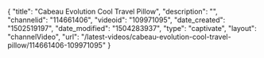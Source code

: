 {
    "title": "Cabeau Evolution Cool Travel Pillow",
    "description": "",
    "channelid": "114661406",
    "videoid": "109971095",
    "date_created": "1502519197",
    "date_modified": "1504283937",
    "type": "captivate",
    "layout": "channelVideo",
    "url": "\/latest-videos\/cabeau-evolution-cool-travel-pillow\/114661406-109971095"
}